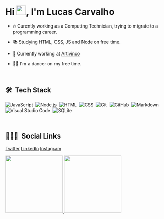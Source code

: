 <h1 align="left">Hi <img src="https://raw.githubusercontent.com/kaueMarques/kaueMarques/master/hi.gif" width="30px">, I'm Lucas Carvalho</h1>

- 🔥 Curently working as a Computing Technician, trying to migrate to a programming career.

- 📚 Studying HTML, CSS, JS and Node on free time.

- 🔭 Currently working at [Artivinco](https://www.artivinco.com.br)

- 🕺🏼 I'm a dancer on my free time.


<br>

## 🛠 &nbsp;Tech Stack

![JavaScript](https://img.shields.io/badge/-JavaScript-05122A?style=flat&logo=javascript)&nbsp;
![Node.js](https://img.shields.io/badge/-Node.js-05122A?style=flat&logo=node.js)&nbsp;
![HTML](https://img.shields.io/badge/-HTML-05122A?style=flat&logo=HTML5)&nbsp;
![CSS](https://img.shields.io/badge/-CSS-05122A?style=flat&logo=CSS3&logoColor=1572B6)&nbsp;
![Git](https://img.shields.io/badge/-Git-05122A?style=flat&logo=git)&nbsp;
![GitHub](https://img.shields.io/badge/-GitHub-05122A?style=flat&logo=github)&nbsp;
![Markdown](https://img.shields.io/badge/-Markdown-05122A?style=flat&logo=markdown)&nbsp;
![Visual Studio Code](https://img.shields.io/badge/-Visual%20Studio%20Code-05122A?style=flat&logo=visual-studio-code&logoColor=007ACC)&nbsp;
![SQLite](https://img.shields.io/badge/-SQLite-05122A?style=flat&logo=sqlite)&nbsp;

<br>

## 👨🏽‍🦲 &nbsp;Social Links

<a href="https://twitter.com/lucasoliveiraC6" target="_blank">Twitter</a>
<a href="https://www.linkedin.com/in/lucas-oliveira-c6" target="_blank">LinkedIn</a>
<a href="https://instagram.com/lucasoliveirac6" target="_blank">Instagram</a>

<div>
<a href="https://github.com/lucasoliveirac6">
<img loading="lazy" height="180em" src="https://github-readme-stats.vercel.app/api/top-langs/?username=seu-usuário-aqui&layout=compact&langs_count=7&theme=dracula"/>
<img loading="lazy" height="180em" src="https://github-readme-stats.vercel.app/api?username=seu-usuário-aqui&show_icons=true&theme=dracula&include_all_commits=true&count_private=true"/>
</div>
